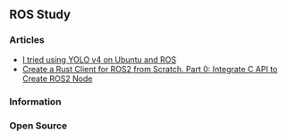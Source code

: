 ## ROS Study




### Articles
- [I tried using YOLO v4 on Ubuntu and ROS](https://linuxtut.com/en/8a742876bdc1538e2311/)
- [Create a Rust Client for ROS2 from Scratch. Part 0: Integrate C API to Create ROS2 Node](https://morioh.com/p/b010d485133b)




### Information



### Open Source


